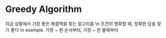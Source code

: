 # Greedy Algorithm

 지금 상황에서 가장 좋은 해결책을 찾는 알고리즘 \n
 조건이 명확할 때, 정확한 답을 찾기 좋다 \n
 example. 가장 ~ 한 순서부터, 가장 ~ 한 물체부터
